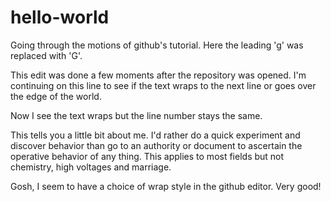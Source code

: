 # hello-world
Going through the motions of github's tutorial.
Here the leading 'g' was replaced with 'G'.

This edit was done a few moments after the repository was opened.   I'm continuing on this line to see if the text wraps to the next line or goes over the edge of the world.    

Now I see the text wraps but the line number stays the same.

This tells you a little bit about me.  I'd rather do a quick experiment and discover behavior than go to an authority or document
to ascertain the operative behavior of any thing.   This applies to most fields but not chemistry, high voltages and marriage.

Gosh,  I seem to have a choice of wrap style in the github editor.  Very good!
